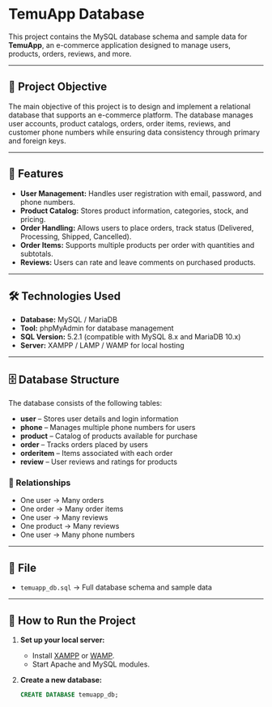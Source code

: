 # TemuApp Database

This project contains the MySQL database schema and sample data for **TemuApp**, an e-commerce application designed to manage users, products, orders, reviews, and more.

---

## 🎯 Project Objective

The main objective of this project is to design and implement a relational database that supports an e-commerce platform. The database manages user accounts, product catalogs, orders, order items, reviews, and customer phone numbers while ensuring data consistency through primary and foreign keys.

---

## 📌 Features

- **User Management:** Handles user registration with email, password, and phone numbers.  
- **Product Catalog:** Stores product information, categories, stock, and pricing.  
- **Order Handling:** Allows users to place orders, track status (Delivered, Processing, Shipped, Cancelled).  
- **Order Items:** Supports multiple products per order with quantities and subtotals.  
- **Reviews:** Users can rate and leave comments on purchased products.  

---

## 🛠️ Technologies Used

- **Database:** MySQL / MariaDB  
- **Tool:** phpMyAdmin for database management  
- **SQL Version:** 5.2.1 (compatible with MySQL 8.x and MariaDB 10.x)  
- **Server:** XAMPP / LAMP / WAMP for local hosting  

---

## 🗄️ Database Structure

The database consists of the following tables:

- **user** – Stores user details and login information  
- **phone** – Manages multiple phone numbers for users  
- **product** – Catalog of products available for purchase  
- **order** – Tracks orders placed by users  
- **orderitem** – Items associated with each order  
- **review** – User reviews and ratings for products  

### 🔑 Relationships

- One user → Many orders  
- One order → Many order items  
- One user → Many reviews  
- One product → Many reviews  
- One user → Many phone numbers  

---

## 📂 File

- `temuapp_db.sql` → Full database schema and sample data  

---

## 🚀 How to Run the Project

1. **Set up your local server:**  
   - Install [XAMPP](https://www.apachefriends.org/) or [WAMP](https://www.wampserver.com/).  
   - Start Apache and MySQL modules.  

2. **Create a new database:**  
   ```sql
   CREATE DATABASE temuapp_db;
